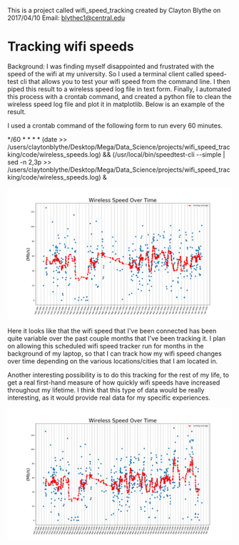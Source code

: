 
This is a project called wifi_speed_tracking created by Clayton Blythe on 2017/04/10 
Email: blythec1@central.edu

# Tracking wifi speeds

Background: I was finding myself disappointed and frustrated with the speed of the wifi at my university. So I used a terminal client called speed-test cli 
that allows you to test your wifi speed from the command line. I then piped this result to a wireless speed log file in text form. Finally, I automated
this process with a crontab command, and created a python file to clean the wireless speed log file and plot it in matplotlib. Below is an example of the
result. 

I used a crontab command of the following form to run every 60 minutes. 

*/60 * * * * (date >> /users/claytonblythe/Desktop/Mega/Data_Science/projects/wifi_speed_tracking/code/wireless_speeds.log) && (/usr/local/bin/speedtest-cli --simple | sed -n 2,3p >> /users/claytonblythe/Desktop/Mega/Data_Science/projects/wifi_speed_tracking/code/wireless_speeds.log) &


![Alt Test](https://github.com/claytonblythe/wifi_speed_tracking/blob/master/figures/wireless_speeds_Apr_10_09:01_.png)


Here it looks like that the wifi speed that I've been connected has been quite variable over the past couple months that I've been tracking it. 
I plan on allowing this scheduled wifi speed tracker run for months in the background of my laptop, so that I can track how my wifi speed changes
over time depending on the various locations/cities that I am located in. 

Another interesting possibility is to do this tracking for the rest of my life, to get a real first-hand measure of how quickly wifi speeds have increased
throughout my lifetime. I think that this type of data would be really interesting, as it would provide real data for my specific experiences.

![Alt Test](https://github.com/claytonblythe/wifi_speed_tracking/blob/master/figures/wireless_speeds_Apr_23_10:03_.png)
